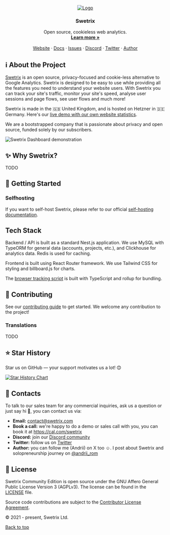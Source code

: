 <a name="top"></a>

<p align="center">
  <a href="https://github.com/Swetrix/swetrix">
   <img src="https://swetrix.com/assets/readme-image.png" alt="Logo">
  </a>

  <h3 align="center">Swetrix</h3>

  <p align="center">
    Open source, cookieless web analytics.
    <br />
    <a href="https://swetrix.com"><strong>Learn more »</strong></a>
    <br />
    <br />
    <a href="https://swetrix.com">Website</a>
    ·
    <a href="https://docs.swetrix.com">Docs</a>
    ·
    <a href="https://github.com/Swetrix/swetrix/issues">Issues</a>
    ·
    <a href="https://swetrix.com/discord">Discord</a>
    ·
    <a href="https://x.com/swetrix">Twitter</a>
    ·
    <a href="https://x.com/andrii_rom">Author</a>
  </p>
</p>

## ℹ️ About the Project

[Swetrix](https://swetrix.com) is an open source, privacy-focused and cookie-less alternative to Google Analytics. Swetrix is designed to be easy to use while providing all the features you need to understand your website users. With Swetrix you can track your site's traffic, monitor your site's speed, analyse user sessions and page flows, see user flows and much more!

Swetrix is made in the 🇬🇧 United Kingdom, and is hosted on Hetzner in 🇩🇪 Germany. Here's our [live demo with our own website statistics](https://swetrix.com/projects/STEzHcB1rALV).

We are a bootstrapped company that is passionate about privacy and open source, funded solely by our subscribers.

<picture>
  <source media="(prefers-color-scheme: dark)" srcset="https://swetrix.com/assets/screenshot_dark.png?v=1">
  <img alt="Swetrix Dashboard demonstration" src="https://swetrix.com/assets/screenshot_light.png?v=1">
</picture>

## ✨ Why Swetrix?

TODO

## 🚀 Getting Started

### Selfhosting

If you want to self-host Swetrix, please refer to our official [self-hosting documentation](https://docs.swetrix.com/selfhosting/how-to).

## Tech Stack

Backend / API is built as a standard Nest.js application. We use MySQL with TypeORM for general data (accounts, projects, etc.), and Clickhouse for analytics data. Redis is used for caching.

Frontend is built using React Router framework. We use Tailwind CSS for styling and billboard.js for charts.

The [browser tracking script](https://github.com/Swetrix/swetrix-js) is built with TypeScript and rollup for bundling.

## 🤝 Contributing

See our [contributing guide](./CONTRIBUTING.MD) to get started. We welcome any contribution to the project!

### Translations

TODO

## ⭐️ Star History

Star us on GitHub — your support motivates us a lot! 😊

<a href="https://www.star-history.com/#swetrix/swetrix&type=date&legend=top-left">
 <picture>
   <source media="(prefers-color-scheme: dark)" srcset="https://api.star-history.com/svg?repos=swetrix/swetrix&type=date&theme=dark&legend=top-left" />
   <source media="(prefers-color-scheme: light)" srcset="https://api.star-history.com/svg?repos=swetrix/swetrix&type=date&legend=top-left" />
   <img alt="Star History Chart" src="https://api.star-history.com/svg?repos=swetrix/swetrix&type=date&legend=top-left" />
 </picture>
</a>

## 💬 Contacts

To talk to our sales team for any commercial inquiries, ask us a question or just say hi 👋, you can contact us via:

- **Email:** contact@swetrix.com
- **Book a call:** we're happy to do a demo or sales call with you, you can book it at https://cal.com/swetrix
- **Discord:** join our [Discord community](https://swetrix.com/discord)
- **Twitter:** follow us on [Twitter](https://x.com/swetrix)
- **Author:** you can follow me (Andrii) on X too ☺️. I post about Swetrix and solopreneurship journey on [@andrii_rom](https://x.com/andrii_rom)

## 📃 License

Swetrix Community Edition is open source under the GNU Affero General Public License Version 3 (AGPLv3). The license can be found in the [LICENSE](./LICENSE) file.

Source code contributions are subject to the [Contributor License Agreement](https://gist.github.com/Blaumaus/cb232e7c2506b9feec188194a77cb9f9).

© 2021 - present, Swetrix Ltd.

[Back to top](#top)
